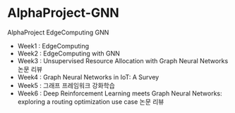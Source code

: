 # AlphaProject-GNN
AlphaProject EdgeComputing GNN
- Week1 : EdgeComputing
- Week2 : EdgeComputing with GNN
- Week3 : Unsupervised Resource Allocation with Graph Neural Networks 논문 리뷰
- Week4 : Graph Neural Networks in IoT: A Survey
- Week5 : 그래프 프레임워크 강화학습
- Week6 : Deep Reinforcement Learning meets Graph Neural Networks: exploring a routing optimization use case 논문 리뷰
